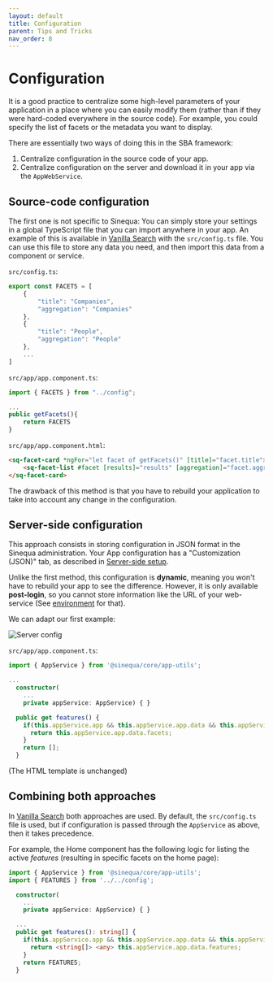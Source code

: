 ```yaml
---
layout: default
title: Configuration
parent: Tips and Tricks
nav_order: 8
---
```


# Configuration

It is a good practice to centralize some high-level parameters of your application in a place where you can easily modify them (rather than if they were hard-coded everywhere in the source code). For example, you could specify the list of facets or the metadata you want to display.

There are essentially two ways of doing this in the SBA framework:
1. Centralize configuration in the source code of your app.
2. Centralize configuration on the server and download it in your app via the `AppWebService`.

## Source-code configuration

The first one is not specific to Sinequa: You can simply store your settings in a global TypeScript file that you can import anywhere in your app. An example of this is available in [Vanilla Search]({{site.baseurl}}/module/vanilla-search/vanilla-search.html) with the `src/config.ts` file. You can use this file to store any data you need, and then import this data from a component or service.

`src/config.ts`:

```ts
export const FACETS = [
    {
        "title": "Companies",
        "aggregation": "Companies"
    },
    {
        "title": "People",
        "aggregation": "People"
    },
    ...
]
```

`src/app/app.component.ts`:

```ts
import { FACETS } from "../config";

...
public getFacets(){
    return FACETS
}
```

`src/app/app.component.html`:

```html
<sq-facet-card *ngFor="let facet of getFacets()" [title]="facet.title">
    <sq-facet-list #facet [results]="results" [aggregation]="facet.aggregation"></sq-facet-list>
</sq-facet-card>
```

The drawback of this method is that you have to rebuild your application to take into account any change in the configuration.

## Server-side configuration

This approach consists in storing configuration in JSON format in the Sinequa administration. Your App configuration has a "Customization (JSON)" tab, as described in [Server-side setup]({{site.baseurl}}/gettingstarted/server-setup.html#apps).

Unlike the first method, this configuration is **dynamic**, meaning you won't have to rebuild your app to see the difference. However, it is only available **post-login**, so you cannot store information like the URL of your web-service (See [environment](environment.html) for that).

We can adapt our first example:

![Server config]({{site.baseurl}}/assets/tipstricks/config.png)

`src/app/app.component.ts`:

```ts
import { AppService } from '@sinequa/core/app-utils';

...
  constructor(
    ...
    private appService: AppService) { }

  public get features() {
    if(this.appService.app && this.appService.app.data && this.appService.app.data.facets){
      return this.appService.app.data.facets;
    }
    return [];
  }
```

(The HTML template is unchanged)

## Combining both approaches

In [Vanilla Search]({{site.baseurl}}/module/vanilla-search/vanilla-search.html) both approaches are used. By default, the `src/config.ts` file is used, but if configuration is passed through the `AppService` as above, then it takes precedence.

For example, the Home component has the following logic for listing the active *features* (resulting in specific facets on the home page):

```ts
import { AppService } from '@sinequa/core/app-utils';
import { FEATURES } from '../../config';

  constructor(
    ...
    private appService: AppService) { }

  ...
  public get features(): string[] {
    if(this.appService.app && this.appService.app.data && this.appService.app.data.features){
      return <string[]> <any> this.appService.app.data.features;
    }
    return FEATURES;
  }
```
